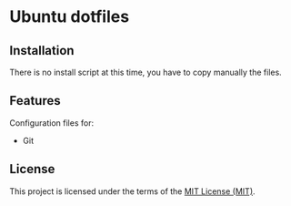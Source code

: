 # Ubuntu dotfiles

## Installation

There is no install script at this time, you have to copy manually the files.

## Features

Configuration files for:

* Git

## License

This project is licensed under the terms of the [MIT License (MIT)](LICENSE).
